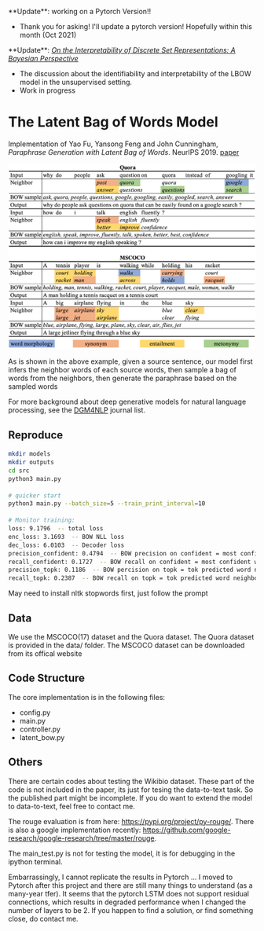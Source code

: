 \*\*Update\*\*: working on a Pytorch Version!!
* Thank you for asking! I'll update a pytorch version! Hopefully within this month (Oct 2021)


\*\*Update\*\*: [_On the Interpretability of Discrete Set Representations: A Bayesian Perspective_](https://github.com/FranxYao/dgm_latent_bow/blob/master/doc/lbow_interpretability.pdf)
* The discussion about the identifiability and interpretability of the LBOW model in the unsupervised setting. 
* Work in progress

# The Latent Bag of Words Model 

Implementation of Yao Fu, Yansong Feng and John Cunningham, _Paraphrase Generation with Latent Bag of Words_. NeurIPS 2019. [paper](https://github.com/FranxYao/dgm_latent_bow/blob/master/doc/latent_bow_camera_ready.pdf) 

<img src="etc/sample_sentences.png" alt="example"
	title="Example" width="600"  />

As is shown in the above example, given a source sentence, our model first infers the neighbor words of each source words, then sample a bag of words from the neighbors, then generate the paraphrase based on the sampled words 

For more background about deep generative models for natural language processing, see the [DGM4NLP](https://github.com/FranxYao/Deep-Generative-Models-for-Natural-Language-Processing) journal list. 

## Reproduce 

```bash 
mkdir models
mkdir outputs
cd src
python3 main.py 

# quicker start
python3 main.py --batch_size=5 --train_print_interval=10

# Monitor training:
loss: 9.1796  -- total loss
enc_loss: 3.1693  -- BOW NLL loss
dec_loss: 6.0103  -- Decoder loss 
precision_confident: 0.4794  -- BOW precision on confident = most confident word neighbors 
recall_confident: 0.1727  -- BOW recall on confident = most confident word neighbors
precision_topk: 0.1186  -- BOW percision on topk = tok predicted word neighbors
recall_topk: 0.2387  -- BOW recall on topk = tok predicted word neighbors
```

May need to install nltk stopwords first, just follow the prompt 

## Data 

We use the MSCOCO(17) dataset and the Quora dataset. The Quora dataset is provided in the data/ folder. The MSCOCO dataset can be downloaded from its offical website

## Code Structure

The core implementation is in the following files: 

* config.py 
* main.py 
* controller.py 
* latent_bow.py 

## Others

There are certain codes about testing the Wikibio dataset. These part of the code is not included in the paper, its just for tesing the data-to-text task. So the published part might be incomplete. If you do want to extend the model to data-to-text, feel free to contact me. 

The rouge evaluation is from here: https://pypi.org/project/py-rouge/. There is also a google implementation recently: https://github.com/google-research/google-research/tree/master/rouge. 

The main_test.py is not for testing the model, it is for debugging in the ipython terminal.

Embarrassingly, I cannot replicate the results in Pytorch ... I moved to Pytorch after this project and there are still many things to understand (as a many-year tfer). It seems that the pytorch LSTM does not support residual connections, which results in degraded performance when I changed the number of layers to be 2. If you happen to find a solution, or find something close, do contact me. 
